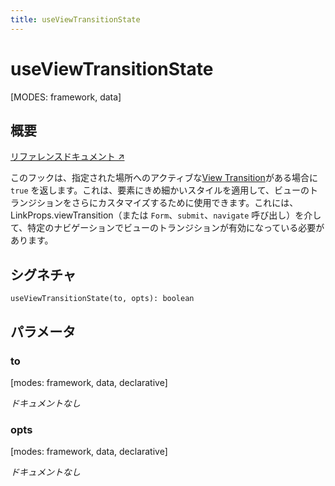 ```yaml
---
title: useViewTransitionState
---
```


# useViewTransitionState

[MODES: framework, data]

## 概要

[リファレンスドキュメント ↗](https://api.reactrouter.com/v7/functions/react_router.useViewTransitionState.html)

このフックは、指定された場所へのアクティブな[View Transition](https://developer.mozilla.org/en-US/docs/Web/API/View_Transitions_API)がある場合に `true` を返します。これは、要素にきめ細かいスタイルを適用して、ビューのトランジションをさらにカスタマイズするために使用できます。これには、LinkProps.viewTransition（または `Form`、`submit`、`navigate` 呼び出し）を介して、特定のナビゲーションでビューのトランジションが有効になっている必要があります。

## シグネチャ

```tsx
useViewTransitionState(to, opts): boolean
```

## パラメータ

### to

[modes: framework, data, declarative]

_ドキュメントなし_

### opts

[modes: framework, data, declarative]

_ドキュメントなし_